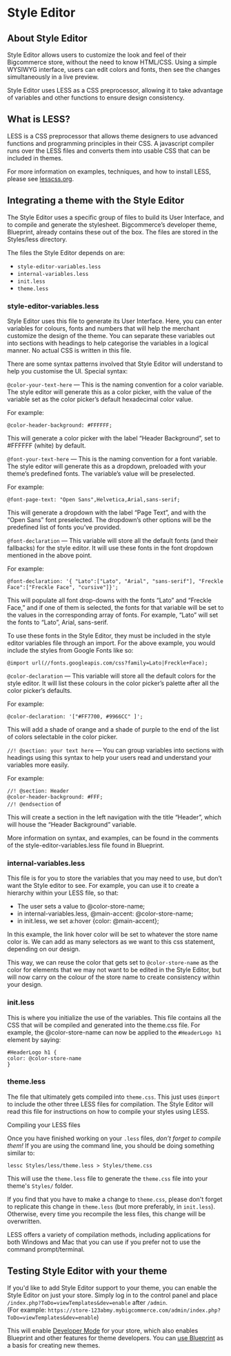 # <span class="jumptarget"> Style Editor </span>

## <span class="jumptarget"> About Style Editor </span>

Style Editor allows users to customize the look and feel of their Bigcommerce store, without the need to know HTML/CSS. Using a simple WYSIWYG interface, users can edit colors and fonts, then see the changes simultaneously in a live preview.

Style Editor uses LESS as a CSS preprocessor, allowing it to take advantage of variables and other functions to ensure design consistency.

## <span class="jumptarget"> What is LESS? </span>

LESS is a CSS preprocessor that allows theme designers to use advanced functions and programming principles in their CSS. A javascript compiler runs over the LESS files and converts them into usable CSS that can be included in themes.

For more information on examples, techniques, and how to install LESS, please see <a href="http://lesscss.org/" target="_blank">lesscss.org</a>.

## <span class="jumptarget"> Integrating a theme with the Style Editor </span>

The Style Editor uses a specific group of files to build its User Interface, and to compile and generate the stylesheet. Bigcommerce’s developer theme, Blueprint, already contains these out of the box. The files are stored in the Styles/less directory.

The files the Style Editor depends on are:

*   `style-editor-variables.less`
*   `internal-variables.less`
*   `init.less`
*   `theme.less`

### <span class="jumptarget"> style-editor-variables.less </span>

Style Editor uses this file to generate its User Interface. Here, you can enter variables for colours, fonts and numbers that will help the merchant customize the design of the theme. You can separate these variables out into sections with headings to help categorise the variables in a logical manner. No actual CSS is written in this file.

There are some syntax patterns involved that Style Editor will understand to help you customise the UI. Special syntax:

`@color-your-text-here` — This is the naming convention for a color variable. The style editor will generate this as a color picker, with the value of the variable set as the color picker’s default hexadecimal color value.

For example:

```
@color-header-background: #FFFFFF;
```

This will generate a color picker with the label “Header Background”, set to #FFFFFF (white) by default.

`@font-your-text-here` — This is the naming convention for a font variable. The style editor will generate this as a dropdown, preloaded with your theme’s predefined fonts. The variable’s value will be preselected.

For example:

```
@font-page-text: "Open Sans",Helvetica,Arial,sans-serif;
```

This will generate a dropdown with the label “Page Text”, and with the “Open Sans” font preselected. The dropdown’s other options will be the predefined list of fonts you’ve provided.

`@font-declaration` — This variable will store all the default fonts (and their fallbacks) for the style editor. It will use these fonts in the font dropdown mentioned in the above point.

For example:

```
@font-declaration: '{ "Lato":["Lato", "Arial", "sans-serif"], "Freckle Face":["Freckle Face", "cursive"]}';
```

This will populate all font drop-downs with the fonts “Lato” and “Freckle Face,” and if one of them is selected, the fonts for that variable will be set to the values in the corresponding array of fonts. For example, “Lato” will set the fonts to “Lato”, Arial, sans-serif.

To use these fonts in the Style Editor, they must be included in the style editor variables file through an import. For the above example, you would include the styles from Google Fonts like so:

```
@import url(//fonts.googleapis.com/css?family=Lato|Freckle+Face);
```

`@color-declaration` — This variable will store all the default colors for the style editor. It will list these colours in the color picker’s palette after all the color picker’s defaults.

For example:

```
@color-declaration: '["#FF7700, #9966CC" ]';
```

This will add a shade of orange and a shade of purple to the end of the list of colors selectable in the color picker.

`//! @section: your text here` — You can group variables into sections with headings using this syntax to help your users read and understand your variables more easily.

For example:

`//! @section: Header`  
`@color-header-background: #FFF;`  
`//! @endsection`  of

This will create a section in the left navigation with the title “Header”, which will house the “Header Background” variable.

More information on syntax, and examples, can be found in the comments of the style-editor-variables.less file found in Blueprint.

### <span class="jumptarget"> internal-variables.less </span>

This file is for you to store the variables that you may need to use, but don’t want the Style editor to see. For example, you can use it to create a hierarchy within your LESS file, so that:

*   The user sets a value to @color-store-name;
*   in internal-variables.less, @main-accent: @color-store-name;
*   in init.less, we set a:hover {color: @main-accent};

In this example, the link hover color will be set to whatever the store name color is. We can add as many selectors as we want to this css statement, depending on our design.

This way, we can reuse the color that gets set to `@color-store-name` as the color for elements that we may not want to be edited in the Style Editor, but will now carry on the colour of the store name to create consistency within your design.

### <span class="jumptarget"> init.less </span>

This is where you initialize the use of the variables. This file contains all the CSS that will be compiled and generated into the theme.css file. For example, the @color-store-name can now be applied to the `#HeaderLogo h1` element by saying:

```
#HeaderLogo h1 {
color: @color-store-name
}
```

### <span class="jumptarget"> theme.less </span>

The file that ultimately gets compiled into `theme.css`. This just uses `@import` to include the other three LESS files for compilation. The Style Editor will read this file for instructions on how to compile your styles using LESS.

Compiling your LESS files

Once you have finished working on your `.less` files, _don’t forget to compile them!_ If you are using the command line, you should be doing something similar to:

```
lessc Styles/less/theme.less > Styles/theme.css 
```

This will use the `theme.less` file to generate the `theme.css` file into your theme's `Styles/` folder.

If you find that you have to make a change to `theme.css`, please don't forget to replicate this change in `theme.less` (but more preferably, in `init.less`). Otherwise, every time you recompile the less files, this change will be overwritten.

LESS offers a variety of compilation methods, including applications for both Windows and Mac that you can use if you prefer not to use the command prompt/terminal.

## <span class="jumptarget"> Testing Style Editor with your theme </span>

If you'd like to add Style Editor support to your theme, you can enable the Style Editor on just your store. Simply log in to the control panel and place `/index.php?ToDo=viewTemplates&dev=enable` after `/admin`.<br>
(For example: <NOBR>`https://store-123abmy.mybigcommerce.com/admin/index.php?ToDo=viewTemplates&dev=enable`</nobr>)

This will enable [Developer Mode](#blueprint-and-developer-mode) for your store, which also enables Blueprint and other features for theme developers. You can [use Blueprint](#getting-started-with-blueprint) as a basis for creating new themes.
